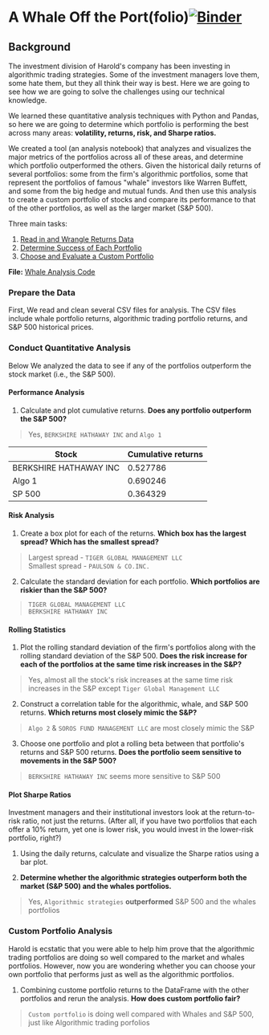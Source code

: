 # A Whale Off the Port(folio)[![Binder](https://mybinder.org/badge_logo.svg)](https://mybinder.org/v2/gh/Kowsi/Quantitative-Portfolio-Analysis/master)

## Background

The investment division of Harold's company has been investing in algorithmic trading strategies. Some of the investment managers love them, some hate them, but they all think their way is best. Here we are going to see how we are going to solve the challenges using our technical knowledge.

We learned these quantitative analysis techniques with Python and Pandas, so here we are going to determine which portfolio is performing the best across many areas: **volatility, returns, risk, and Sharpe ratios.**

We created a tool (an analysis notebook) that analyzes and visualizes the major metrics of the portfolios across all of these areas, and determine which portfolio outperformed the others. Given the historical daily returns of several portfolios: some from the firm's algorithmic portfolios, some that represent the portfolios of famous "whale" investors like Warren Buffett, and some from the big hedge and mutual funds.  And then use this analysis to create a custom portfolio of stocks and compare its performance to that of the other portfolios, as well as the larger market (S&P 500).


Three main tasks:

1. [Read in and Wrangle Returns Data](#Prepare-the-Data)
2. [Determine Success of Each Portfolio](#Conduct-Quantitative-Analysis)
3. [Choose and Evaluate a Custom Portfolio](#Custom-Portfolio)


**File:** [Whale Analysis Code](whale_analysis.ipynb)

### Prepare the Data

First, We read and clean several CSV files for analysis. The CSV files include whale portfolio returns, algorithmic trading portfolio returns, and S&P 500 historical prices. 

### Conduct Quantitative Analysis

Below We analyzed the data to see if any of the portfolios outperform the stock market (i.e., the S&P 500).

#### Performance Analysis

1. Calculate and plot cumulative returns. **Does any portfolio outperform the S&P 500?**

> Yes, `BERKSHIRE HATHAWAY INC` and `Algo 1`

Stock | Cumulative returns
------------ | -------------
BERKSHIRE HATHAWAY INC  | 0.527786
Algo 1 | 0.690246
SP 500 | 0.364329
    
    


#### Risk Analysis

1. Create a box plot for each of the returns. **Which box has the largest spread? Which has the smallest spread?**

> Largest spread - `TIGER GLOBAL MANAGEMENT LLC` <br/>
> Smallest spread - `PAULSON & CO.INC.`

2. Calculate the standard deviation for each portfolio. **Which portfolios are riskier than the S&P 500?**

> `TIGER GLOBAL MANAGEMENT LLC`    
> `BERKSHIRE HATHAWAY INC`        

#### Rolling Statistics

1. Plot the rolling standard deviation of the firm's portfolios along with the rolling standard deviation of the S&P 500. **Does the risk increase for each of the portfolios at the same time risk increases in the S&P?**

> Yes, almost all the stock's risk increases at the same time risk increases in the S&P except `Tiger Global Management LLC`

2. Construct a correlation table for the algorithmic, whale, and S&P 500 returns. **Which returns most closely mimic the S&P?**

> `Algo 2` & `SOROS FUND MANAGEMENT LLC` are most closely mimic the S&P

3. Choose one portfolio and plot a rolling beta between that portfolio's returns and S&P 500 returns. **Does the portfolio seem sensitive to movements in the S&P 500?**

> `BERKSHIRE HATHAWAY INC` seems more sensitive to S&P 500

#### Plot Sharpe Ratios

Investment managers and their institutional investors look at the return-to-risk ratio, not just the returns. (After all, if you have two portfolios that each offer a 10% return, yet one is lower risk, you would invest in the lower-risk portfolio, right?)

1. Using the daily returns, calculate and visualize the Sharpe ratios using a bar plot.

2. **Determine whether the algorithmic strategies outperform both the market (S&P 500) and the whales portfolios.**

> Yes, `Algorithmic strategies` **outperformed** S&P 500 and the whales portfolios

### Custom Portfolio Analysis

Harold is ecstatic that you were able to help him prove that the algorithmic trading portfolios are doing so well compared to the market and whales portfolios. However, now you are wondering whether you can choose your own portfolio that performs just as well as the algorithmic portfolios. 

1. Combining custome portfolio returns to the DataFrame with the other portfolios and rerun the analysis. **How does custom portfolio fair?**

> `Custom portfolio` is doing well compared with Whales and S&P 500, just like Algorithmic trading porfolios
